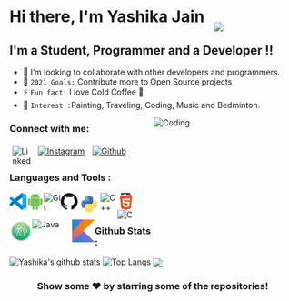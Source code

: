 # **Hi there, I'm Yashika Jain** <img src="https://i.pinimg.com/originals/9e/a7/2e/9ea72ef078139ced289852e8a4ea0c5c.gif" width="65px" style=" margin: -16px 10px">
## I'm a Student, Programmer and a Developer !!

- 👯 I’m looking to collaborate with other developers and programmers.
- 🥅 `2021 Goals:` Contribute more to Open Source projects
- ⚡ `Fun fact:` I love Cold Coffee 🤣
- 🌱 `Interest :`Painting, Traveling, Coding, Music and Bedminton.
<img align="right" alt="Coding" width="250" height="200"  src="https://cdn.dribbble.com/users/2211982/screenshots/14111224/media/38c3c6be7917c589b09c3e4cf2e80e15.gif">

### Connect with me:

[<img align="left" alt="LinkedIn" width="35px" height ="35px" src="https://pngimg.com/uploads/linkedIn/linkedIn_PNG22.png" style=" margin: 5px 5px" />][linkedin]
[<img alt="Instagram" width="35px" height ="35px" src="https://cdn.jsdelivr.net/npm/simple-icons@v3/icons/instagram.svg" style=" margin: 5px 5px"/>][instagram]
[<img alt="Github" width="35px" height ="35px" src="https://image.flaticon.com/icons/png/512/25/25231.png" style=" margin: 5px 5px"/>][github]

### Languages and Tools : 

<img align="left" alt="Visual Studio Code" width="30px" src="https://raw.githubusercontent.com/github/explore/80688e429a7d4ef2fca1e82350fe8e3517d3494d/topics/visual-studio-code/visual-studio-code.png" />

<img align="left" alt="Android" width="30px" src="https://raw.githubusercontent.com/github/explore/80688e429a7d4ef2fca1e82350fe8e3517d3494d/topics/android/android.png"/>




<img align="left" alt="Git" width="30px" src="https://git-scm.com/images/logos/downloads/Git-Icon-Black.png"/>

<img align="left" alt="GitHub" width="30px" src="https://raw.githubusercontent.com/github/explore/78df643247d429f6cc873026c0622819ad797942/topics/github/github.png"/>
<img align="left" alt="Python" width="40px" src="https://raw.githubusercontent.com/github/explore/78df643247d429f6cc873026c0622819ad797942/topics/python/python.png"/>

<img align="left" alt="C++" width="30px" src="https://cdn.freebiesupply.com/logos/large/2x/c-logo-png-transparent.png"  />
<img align="left" alt="HTML" width="30px" src="https://raw.githubusercontent.com/github/explore/80688e429a7d4ef2fca1e82350fe8e3517d3494d/topics/html/html.png"  />

<img align="left" alt="C" width="40px" src="https://static.wixstatic.com/media/0cfd43_1831013bcc8540fcba4f087dfa07653c~mv2.png/v1/fill/w_350,h_350,al_c,lg_1,q_85/c.webp"  />
<img align="left" alt="Atom" width="40px" src="https://raw.githubusercontent.com/github/explore/80688e429a7d4ef2fca1e82350fe8e3517d3494d/topics/atom/atom.png"  />

<img align="left" alt="Java" width="70px" height = "30px" src="https://logos-download.com/wp-content/uploads/2016/10/Java_logo_icon.png"/>
<img align="left" alt="Kotlin" width="40px"  src="https://raw.githubusercontent.com/github/explore/80688e429a7d4ef2fca1e82350fe8e3517d3494d/topics/kotlin/kotlin.png"/>
<br />
<br />

### Github Stats :
![Yashika's github stats](https://github-readme-stats.vercel.app/api?username=Yashika1410&show_icons=true&theme=flag-india)
![Top Langs](https://github-readme-stats.vercel.app/api/top-langs/?username=Yashika1410&theme=flag-india&layout=compact)
<a>
 <img align="center" src="https://visitor-badge.glitch.me/badge?page_id=Yashika1410.Yashika1410" />
</a>

<div align="center">

### Show some ❤️ by starring some of the repositories!

</div>


<br />

[instagram]: https://www.instagram.com/yashika.jn_/
[linkedin]: https://www.linkedin.com/in/yashika-jain-b018671a1/
[github]: https://github.com/Yashika1410
